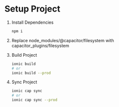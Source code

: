 # Setup Project

1. Install Dependencies
    ```sh
    npm i
    ```

2. Replace node_modules/@capacitor/filesystem with capacitor_plugins/filesystem

3. Build Project
    ```sh
    ionic build
    # or
    ionic build --prod
    ```

4. Sync Project
    ```sh
    ionic cap sync
    # or
    ionic cap sync --prod
    ```
